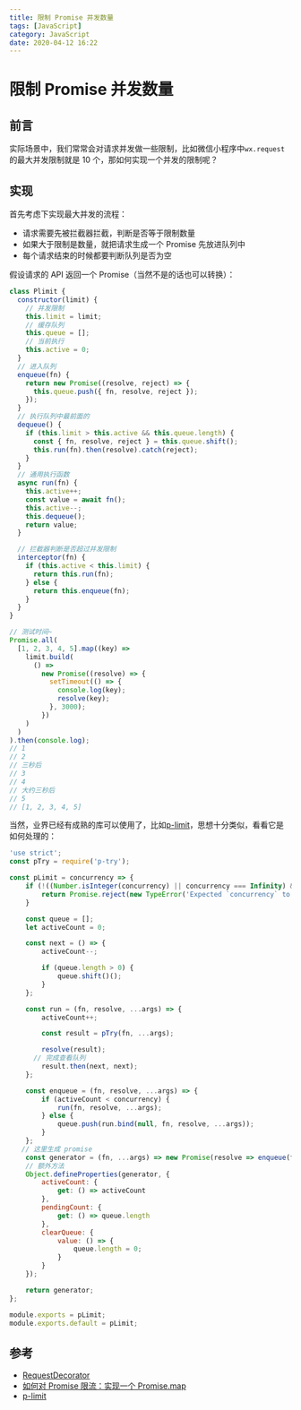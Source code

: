 ```yaml
---
title: 限制 Promise 并发数量
tags: [JavaScript]
category: JavaScript
date: 2020-04-12 16:22
---
```

# 限制 Promise 并发数量

## 前言
实际场景中，我们常常会对请求并发做一些限制，比如微信小程序中`wx.request`的最大并发限制就是 10 个，那如何实现一个并发的限制呢？

## 实现
首先考虑下实现最大并发的流程：
- 请求需要先被拦截器拦截，判断是否等于限制数量
- 如果大于限制是数量，就把请求生成一个 Promise 先放进队列中
- 每个请求结束的时候都要判断队列是否为空

假设请求的 API 返回一个 Promise（当然不是的话也可以转换）：
```javascript
class Plimit {
  constructor(limit) {
    // 并发限制
    this.limit = limit;
    // 缓存队列
    this.queue = [];
    // 当前执行
    this.active = 0;
  }
  // 进入队列
  enqueue(fn) {
    return new Promise((resolve, reject) => {
      this.queue.push({ fn, resolve, reject });
    });
  }
  // 执行队列中最前面的
  dequeue() {
    if (this.limit > this.active && this.queue.length) {
      const { fn, resolve, reject } = this.queue.shift();
      this.run(fn).then(resolve).catch(reject);
    }
  }
  // 通用执行函数
  async run(fn) {
    this.active++;
    const value = await fn();
    this.active--;
    this.dequeue();
    return value;
  }

  // 拦截器判断是否超过并发限制
  interceptor(fn) {
    if (this.active < this.limit) {
      return this.run(fn);
    } else {
      return this.enqueue(fn);
    }
  }
}

// 测试时间~
Promise.all(
  [1, 2, 3, 4, 5].map((key) =>
    limit.build(
      () =>
        new Promise((resolve) => {
          setTimeout(() => {
            console.log(key);
            resolve(key);
          }, 3000);
        })
    )
  )
).then(console.log);
// 1
// 2
// 三秒后
// 3
// 4
// 大约三秒后
// 5
// [1, 2, 3, 4, 5]
```

当然，业界已经有成熟的库可以使用了，比如[p-limit](https://www.npmjs.com/package/p-limit)，思想十分类似，看看它是如何处理的：
```javascript
'use strict';
const pTry = require('p-try');

const pLimit = concurrency => {
	if (!((Number.isInteger(concurrency) || concurrency === Infinity) && concurrency > 0)) {
		return Promise.reject(new TypeError('Expected `concurrency` to be a number from 1 and up'));
	}

	const queue = [];
	let activeCount = 0;

	const next = () => {
		activeCount--;

		if (queue.length > 0) {
			queue.shift()();
		}
	};

	const run = (fn, resolve, ...args) => {
		activeCount++;

		const result = pTry(fn, ...args);

		resolve(result);
      // 完成查看队列
		result.then(next, next);
	};

	const enqueue = (fn, resolve, ...args) => {
		if (activeCount < concurrency) {
			run(fn, resolve, ...args);
		} else {
			queue.push(run.bind(null, fn, resolve, ...args));
		}
	};
   // 这里生成 promise
	const generator = (fn, ...args) => new Promise(resolve => enqueue(fn, resolve, ...args));
	// 额外方法
	Object.defineProperties(generator, {
		activeCount: {
			get: () => activeCount
		},
		pendingCount: {
			get: () => queue.length
		},
		clearQueue: {
			value: () => {
				queue.length = 0;
			}
		}
	});

	return generator;
};

module.exports = pLimit;
module.exports.default = pLimit;
```


## 参考
- [RequestDecorator](https://juejin.im/post/5b99ceb25188255c5e66ceea#comment)
- [如何对 Promise 限流：实现一个 Promise.map](https://juejin.im/post/5d4a1d30f265da03f564cbf1)
- [p-limit](https://github.com/featurist/promise-limit/blob/master/index.js)